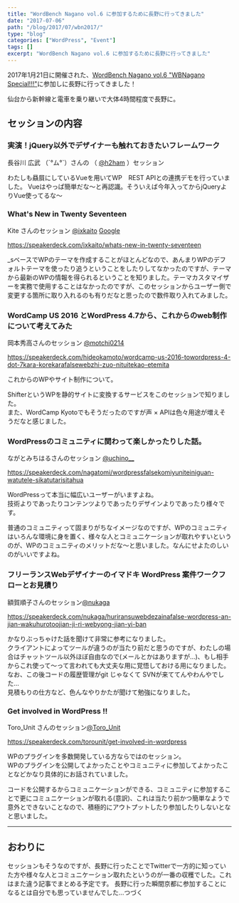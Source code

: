 ```yaml
---
title: "WordBench Nagano vol.6 に参加するために長野に行ってきました"
date: "2017-07-06"
path: "/blog/2017/07/wbn2017/"
type: "blog"
categories: ["WordPress", "Event"]
tags: []
excerpt: "WordBench Nagano vol.6 に参加するために長野に行ってきました"
---
```


<p>2017年1月21日に開催された、<a href="https://wbnagano.connpass.com/event/44297/">WordBench Nagano vol.6 "WBNagano Special!!!"</a>に参加しに長野に行ってきました！</p>

<p>仙台から新幹線と電車を乗り継いで大体4時間程度で長野に。</p>

## セッションの内容

### 実演！jQuery以外でデザイナーも触れておきたいフレームワーク
長谷川 広武 （´°ム°`）さんの （ [@h2ham](https://twitter.com/h2ham) ）セッション

わたしも贔屓にしているVueを用いてWP　REST APIとの連携デモを行っていました。
Vueはやっぱ簡単だな〜と再認識。そういえば今年入ってからjQueryよりVue使ってるな〜

### What's New in Twenty Seventeen
Kite さんのセッション [@ixkaito](https://twitter.com/ixkaito) [Google][1] 

[1]: http://google.co.jp/ "ぐーぐる"

https://speakerdeck.com/ixkaito/whats-new-in-twenty-seventeen

_sベースでWPのテーマを作成することがほとんどなので、あんまりWPのデフォルトテーマを使ったり追うということをしたりしてなかったのですが、テーマから最新のWPの情報を得られるということを知りました。テーマカスタマイザーを実務で使用することはなかったのですが、このセッションからユーザー側で変更する箇所に取り入れるのも有りだなと思ったので数件取り入れてみました。

### WordCamp US 2016 とWordPress 4.7から、これからのweb制作について考えてみた

岡本秀高さんのセッション [@motchi0214](https://twitter.com/motchi0214)

https://speakerdeck.com/hideokamoto/wordcamp-us-2016-towordpress-4-dot-7kara-korekarafalsewebzhi-zuo-nituitekao-etemita

これからのWPやサイト制作について。

ShifterというWPを静的サイトに変換するサービスをこのセッションで知りました。  
また、WordCamp Kyotoでもそうだったのですが声 × APIは色々用途が増えそうだなと感じました。


### WordPressのコミュニティに関わって楽しかったりした話。

ながとみちはるさんのセッション [@uchino__](https://twitter.com/luchino__)

https://speakerdeck.com/nagatomi/wordpressfalsekomiyuniteiniguan-watutele-sikatutarisitahua

WordPressって本当に幅広いユーザーがいますよね。  
技術よりであったりコンテンツよりであったりデザインよりであったり様々です。  

普通のコミュニティって固まりがちなイメージなのですが、WPのコミュニティはいろんな環境に身を置く、様々な人とコミュニケーションが取れやすいというのが、WPのコミュニティのメリットだな〜と思いました。なんにせよたのしいのがいいですよね。


### フリーランスWebデザイナーのイマドキ WordPress 案件ワークフローとお見積り

額賀順子さんのセッション[@nukaga](https://twitter.com/@nukaga)

https://speakerdeck.com/nukaga/huriransuwebdezainafalse-wordpress-an-jian-wakuhurotoojian-ji-ri-webyong-jian-yi-ban

かなりぶっちゃけた話を聞けて非常に参考になりました。    
クライアントによってツールが違うのが当たり前だと思うのですが、わたしの場合はチャットツール以外ほぼ自由なので(メールとかはありますが…)、もし相手からこれ使って〜って言われても大丈夫な用に覚悟しておける用になりました。なお、この後コードの履歴管理がgit じゃなくて SVNが来ててんやわんやでした…    
見積もりの仕方など、色んなやりかたが聞けて勉強になりました。


### Get involved in WordPress !!

Toro\_Unit さんのセッション[@Toro_Unit](https://twitter.com/@Toro_Unit)

https://speakerdeck.com/torounit/get-involved-in-wordpress

WPのプラグインを多数開発している方ならではのセッション。  
WPのプラグインを公開してよかったことやコミュニティに参加してよかったことなどかなり具体的にお話されていました。

コードを公開するからコミュニケーションができる、コミュニティに参加することで更にコミュニケーションが取れる(意訳)、これは当たり前かつ簡単なようで意外とできないことなので、積極的にアウトプットしたり参加したりしないとなと思いました。

---

## おわりに

セッションもそうなのですが、長野に行ったことでTwitterで一方的に知っていた方や様々な人とコミュニケーション取れたというのが一番の収穫でした。これはまた違う記事でまとめる予定です。
長野に行った瞬間京都に参加することになるとは自分でも思っていませんでした…つづく
